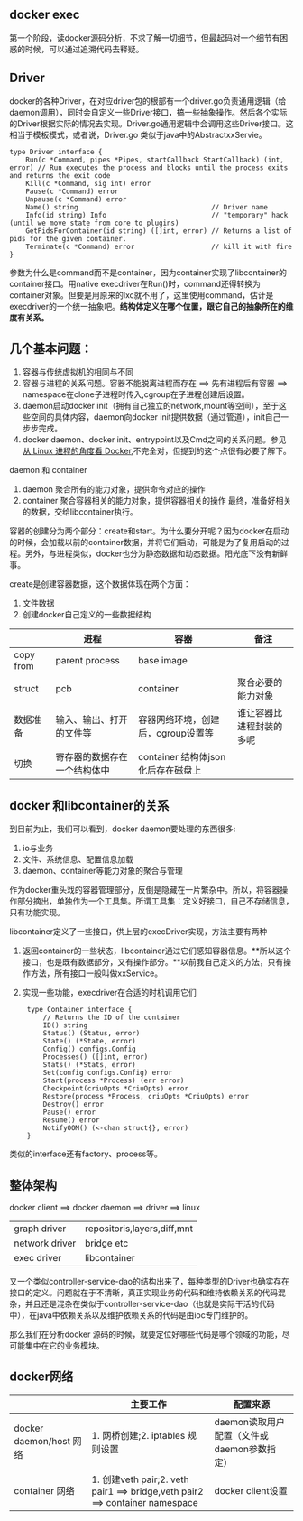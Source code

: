 ## docker exec

第一个阶段，读docker源码分析，不求了解一切细节，但最起码对一个细节有困惑的时候，可以通过追溯代码去释疑。

## Driver

docker的各种Driver，在对应driver包的根部有一个driver.go负责通用逻辑（给daemon调用），同时会自定义一些Driver接口，搞一些抽象操作。然后各个实际的Driver根据实际的情况去实现。Driver.go通用逻辑中会调用这些Driver接口。这相当于模板模式，或者说，Driver.go 类似于java中的AbstractxxServie。

	type Driver interface {
		Run(c *Command, pipes *Pipes, startCallback StartCallback) (int, error) // Run executes the process and blocks until the process exits and returns the exit code
		Kill(c *Command, sig int) error
		Pause(c *Command) error
		Unpause(c *Command) error
		Name() string                                 // Driver name
		Info(id string) Info                          // "temporary" hack (until we move state from core to plugins)
		GetPidsForContainer(id string) ([]int, error) // Returns a list of pids for the given container.
		Terminate(c *Command) error                   // kill it with fire
	}
	
参数为什么是command而不是container，因为container实现了libcontainer的container接口。用native execdriver在Run()时，command还得转换为container对象。但要是用原来的lxc就不用了，这里使用command，估计是execdriver的一个统一抽象吧。**结构体定义在哪个位置，跟它自己的抽象所在的维度有关系。**



## 几个基本问题：

1. 容器与传统虚拟机的相同与不同
2. 容器与进程的关系问题。容器不能脱离进程而存在  ==> 先有进程后有容器 ==> namespace在clone子进程时传入,cgroup在子进程创建后设置。
3. daemon启动docker init（拥有自己独立的network,mount等空间），至于这些空间的具体内容，daemon向docker init提供数据（通过管道），init自己一步步完成。
4. docker daemon、docker init、entrypoint以及Cmd之间的关系问题。参见[从 Linux 进程的角度看 Docker](http://chuansong.me/n/1739346),不完全对，但提到的这个点很有必要了解下。

daemon 和 container

1. daemon 聚合所有的能力对象，提供命令对应的操作
2. container 聚合容器相关的能力对象，提供容器相关的操作
最终，准备好相关的数据，交给libcontainer执行。



容器的创建分为两个部分：create和start。为什么要分开呢？因为docker在启动的时候，会加载以前的container数据，并将它们启动，可能是为了复用启动的过程。另外，与进程类似，docker也分为静态数据和动态数据。阳光底下没有新鲜事。

create是创建容器数据，这个数据体现在两个方面：

1. 文件数据
2. 创建docker自己定义的一些数据结构

||进程|容器|备注|
|---|---|---|---|
|copy from|parent process|base image||
|struct|pcb|container|聚合必要的能力对象|
|数据准备|输入、输出、打开的文件等|容器网络环境，创建后，cgroup设置等|谁让容器比进程封装的多呢|
|切换|寄存器的数据存在一个结构体中|container 结构体json化后存在磁盘上|


## docker 和libcontainer的关系

到目前为止，我们可以看到，docker daemon要处理的东西很多:

1. io与业务
2. 文件、系统信息、配置信息加载
3. daemon、container等能力对象的聚合与管理

作为docker重头戏的容器管理部分，反倒是隐藏在一片繁杂中。所以，将容器操作部分摘出，单独作为一个工具集。所谓工具集：定义好接口，自己不存储信息，只有功能实现。

libcontainer定义了一些接口，供上层的execDriver实现，方法主要有两种

1. 返回container的一些状态，libcontainer通过它们感知容器信息。**所以这个接口，也是既有数据部分，又有操作部分。**以前我自己定义的方法，只有操作方法，所有接口一般叫做xxService。
2. 实现一些功能，execdriver在合适的时机调用它们

		type Container interface {
			// Returns the ID of the container
			ID() string
			Status() (Status, error)
			State() (*State, error)
			Config() configs.Config
			Processes() ([]int, error)
			Stats() (*Stats, error)
			Set(config configs.Config) error
			Start(process *Process) (err error)
			Checkpoint(criuOpts *CriuOpts) error
			Restore(process *Process, criuOpts *CriuOpts) error
			Destroy() error
			Pause() error
			Resume() error
			NotifyOOM() (<-chan struct{}, error)
		}

类似的interface还有factory、process等。

## 整体架构


docker client ==> docker daemon ==> driver ==> linux

<table>
	<tr>
		<td>graph driver</td>
		<td>repositoris,layers,diff,mnt</td>
	</tr>
	<tr>
		<td>network driver</td>
		<td>bridge etc</td>
	</tr>
	<tr>
		<td>exec driver</td>
		<td>libcontainer</td>
	</tr>

</table>

又一个类似controller-service-dao的结构出来了，每种类型的Driver也确实存在接口的定义。问题就在于不清晰，真正实现业务的代码和维持依赖关系的代码混杂，并且还是混杂在类似于controller-service-dao（也就是实际干活的代码中），在java中依赖关系以及维护依赖关系的代码是由ioc专门维护的。

那么我们在分析docker 源码的时候，就要定位好哪些代码是哪个领域的功能，尽可能集中在它的业务模块。


## docker网络

||主要工作|配置来源|
|---|---|---|
|docker daemon/host 网络|1. 网桥创建;2. iptables 规则设置|daemon读取用户配置（文件或daemon参数指定）|
|container 网络|1. 创建veth pair;2. veth pair1 ==> bridge,veth pair2 ==>  container namespace|docker client设置|